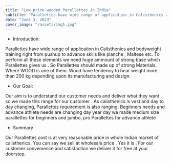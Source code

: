 ```yaml
---
title: "Low price wooden Parallettes in India"
subtitle: "Parallettes have wide range of application in Calisthenics and bodyweight training."
date: "June 3, 2023"
cover_image: "/assets/img1.jpg"
---
```


* Introduction:

Parallettes have wide range of application in Calisthenics and bodyweight training right from pushup to advance skills like planche , Maltese etc. To perform all these elements we need huge ammount of strong base which Parallettes gives us . So Parallettes should made up of strong Materials. Where WOOD is one of them. Wood have tendency to bear weight more than 200 kg depending upon its manufacturing and design.


* Our Goal:

Our aim is to understand our customer needs and deliver what they want , so we made this range for our customer . As calisthenics is vast and day to day changing, Parallettes requirement is also ranging. Beginners needs and advance athlete needs are changing day year day we made medium size parallettes for beginners and jumbo, pro Parallettes for advance athlete

* Summary

Our Parallettes cost is at very reasonable price in whole Indian market of calisthenics. You can say we sell at wholesale price . Yes it is . For our customer convenience and satisfaction we deliver it for free at your doorstep.